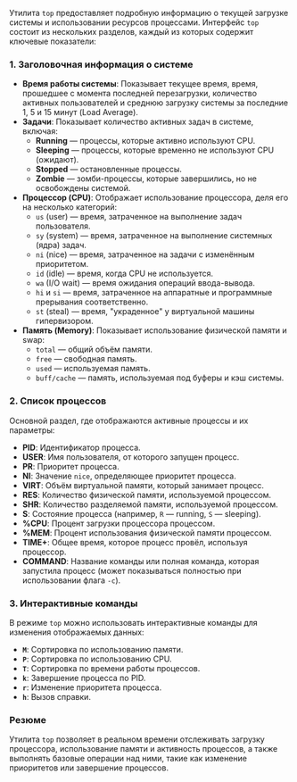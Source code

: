 Утилита `top` предоставляет подробную информацию о текущей загрузке системы и использовании ресурсов процессами. Интерфейс `top` состоит из нескольких разделов, каждый из которых содержит ключевые показатели:

### 1. **Заголовочная информация о системе**
   - **Время работы системы**: Показывает текущее время, время, прошедшее с момента последней перезагрузки, количество активных пользователей и среднюю загрузку системы за последние 1, 5 и 15 минут (Load Average).
   - **Задачи**: Показывает количество активных задач в системе, включая:
     - **Running** — процессы, которые активно используют CPU.
     - **Sleeping** — процессы, которые временно не используют CPU (ожидают).
     - **Stopped** — остановленные процессы.
     - **Zombie** — зомби-процессы, которые завершились, но не освобождены системой.
   - **Процессор (CPU)**: Отображает использование процессора, деля его на несколько категорий:
     - `us` (user) — время, затраченное на выполнение задач пользователя.
     - `sy` (system) — время, затраченное на выполнение системных (ядра) задач.
     - `ni` (nice) — время, затраченное на задачи с изменённым приоритетом.
     - `id` (idle) — время, когда CPU не используется.
     - `wa` (I/O wait) — время ожидания операций ввода-вывода.
     - `hi` и `si` — время, затраченное на аппаратные и программные прерывания соответственно.
     - `st` (steal) — время, "украденное" у виртуальной машины гипервизором.
   - **Память (Memory)**: Показывает использование физической памяти и swap:
     - `total` — общий объём памяти.
     - `free` — свободная память.
     - `used` — используемая память.
     - `buff/cache` — память, используемая под буферы и кэш системы.

### 2. **Список процессов**
   Основной раздел, где отображаются активные процессы и их параметры:

   - **PID**: Идентификатор процесса.
   - **USER**: Имя пользователя, от которого запущен процесс.
   - **PR**: Приоритет процесса.
   - **NI**: Значение `nice`, определяющее приоритет процесса.
   - **VIRT**: Объём виртуальной памяти, который занимает процесс.
   - **RES**: Количество физической памяти, используемой процессом.
   - **SHR**: Количество разделяемой памяти, используемой процессом.
   - **S**: Состояние процесса (например, `R` — running, `S` — sleeping).
   - **%CPU**: Процент загрузки процессора процессом.
   - **%MEM**: Процент использования физической памяти процессом.
   - **TIME+**: Общее время, которое процесс провёл, используя процессор.
   - **COMMAND**: Название команды или полная команда, которая запустила процесс (может показываться полностью при использовании флага `-c`).

### 3. **Интерактивные команды**
   В режиме `top` можно использовать интерактивные команды для изменения отображаемых данных:
   - **`M`**: Сортировка по использованию памяти.
   - **`P`**: Сортировка по использованию CPU.
   - **`T`**: Сортировка по времени работы процессов.
   - **`k`**: Завершение процесса по PID.
   - **`r`**: Изменение приоритета процесса.
   - **`h`**: Вызов справки.

### Резюме
Утилита `top` позволяет в реальном времени отслеживать загрузку процессора, использование памяти и активность процессов, а также выполнять базовые операции над ними, такие как изменение приоритетов или завершение процессов.